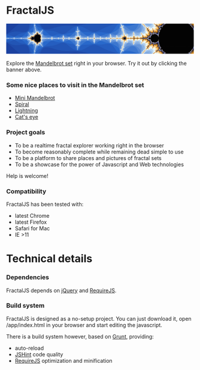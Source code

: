 # FractalJS

[![](static/banner.png)](http://solendil.github.io/fractaljs/)

Explore the [Mandelbrot set](https://en.wikipedia.org/wiki/Mandelbrot_set) right in your browser. Try it out by clicking the banner above.

### Some nice places to visit in the Mandelbrot set 

* [Mini Mandelbrot](http://solendil.github.io/fractaljs/#AAQA*AgAAAABAP+Wpp3O7vyrLehP8xO6*9V3GYVaAQj8_)
* [Spiral](http://solendil.github.io/fractaljs/#AAQB*AQAAAABVfFMtrB7pvzZz8FMtw8K*EgCFBmlETz8_)
* [Lightning](http://solendil.github.io/fractaljs/#AAQBLAAAAAABak2fL7lP0v2qO+hJfqda*j4+bSQ2YnT8_)
* [Cat's eye](http://solendil.github.io/fractaljs/#AAQBfAwAAAAAc+4EF7dPSP1q02Z9WYY6*6UN7vifqCz8_)

### Project goals

* To be a realtime fractal explorer working right in the browser
* To become reasonably complete while remaining dead simple to use
* To be a platform to share places and pictures of fractal sets
* To be a showcase for the power of Javascript and Web technologies

Help is welcome!

### Compatibility

FractalJS has been tested with:
* latest Chrome
* latest Firefox
* Safari for Mac
* IE >11

# Technical details

### Dependencies

FractalJS depends on [jQuery](https://jquery.com/) and [RequireJS](http://requirejs.org/).

### Build system

FractalJS is designed as a no-setup project. You can just download it, open /app/index.html in your browser and start editing the javascript. 

There is a build system however, based on [Grunt](http://gruntjs.com/), providing:
* auto-reload
* [JSHint](http://jshint.com/) code quality
* [RequireJS](http://requirejs.org/) optimization and minification

